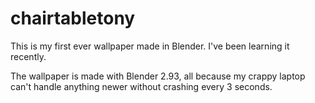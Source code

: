 # chairtabletony

This is my first ever wallpaper made in Blender. I've been learning it recently.

The wallpaper is made with Blender 2.93, all because my crappy laptop can't
handle anything newer without crashing every 3 seconds.
